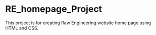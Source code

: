 # RE_homepage_Project
This project is for creating Raw Engineering website home page using HTML and CSS.
